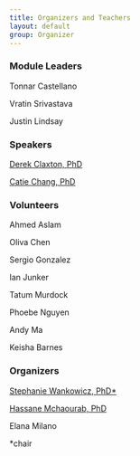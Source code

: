 ```yaml
---
title: Organizers and Teachers
layout: default
group: Organizer
---
```



### Module Leaders
Tonnar Castellano

Vratin Srivastava

Justin Lindsay


### Speakers
[Derek Claxton, PhD](https://medschool.vanderbilt.edu/mpb/person/derek-p-claxton-phd/)

[Catie Chang, PhD](https://www.cchanglab.net/)


### Volunteers

Ahmed Aslam

Oliva Chen

Sergio Gonzalez

Ian Junker

Tatum Murdock

Phoebe Nguyen

Andy Ma

Keisha Barnes


### Organizers
[Stephanie Wankowicz, PhD*](https://wankowiczlab.com/)

[Hassane Mchaourab, PhD](https://lab.vanderbilt.edu/mchaourab-lab/person/hassane-s-mchaourab-ph-d/)

Elana Milano

*chair
